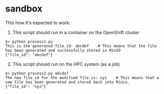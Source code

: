 # sandbox

This how it's expected to work:

1. This script should run in a container on the OpenShift cluster

```shell
$> python process1.py 
This is the generated file_id: abcdef    # This means that the file has been generated and successfully stored in MinIO 
{"file_id": "abcdef"} 
```

2. This script should run on the HPC system (as a job)

```shell
$> python process2.py abcdef
The new file_id for the modified file is: xyz    # This means that a new file has been generated and stored back into Minio. 
{"file_id": "xyz"} 
```
